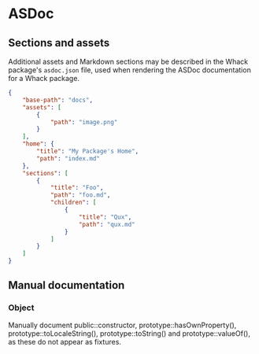 # ASDoc

## Sections and assets

Additional assets and Markdown sections may be described in the Whack package's `asdoc.json` file, used when rendering the ASDoc documentation for a Whack package.

```json
{
    "base-path": "docs",
    "assets": [
        {
            "path": "image.png"
        }
    ],
    "home": {
        "title": "My Package's Home",
        "path": "index.md"
    },
    "sections": [
        {
            "title": "Foo",
            "path": "foo.md",
            "children": [
                {
                    "title": "Qux",
                    "path": "qux.md"
                }
            ]
        }
    ]
}
```

## Manual documentation

### Object

Manually document public::constructor, prototype::hasOwnProperty(), prototype::toLocaleString(), prototype::toString() and prototype::valueOf(), as these do not appear as fixtures.